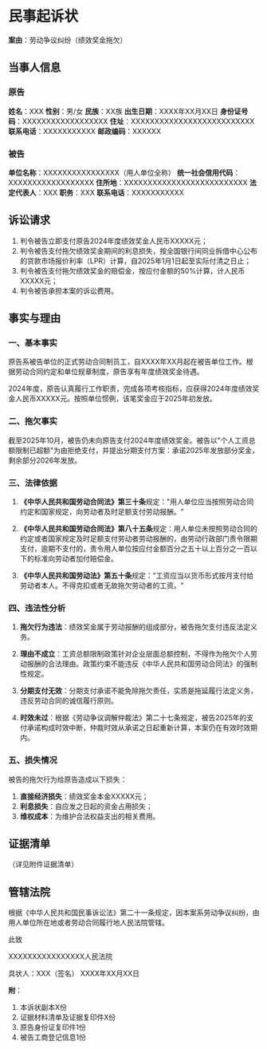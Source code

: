 # 民事起诉状

**案由**：劳动争议纠纷（绩效奖金拖欠）

## 当事人信息

### 原告
**姓名**：XXX
**性别**：男/女
**民族**：XX族
**出生日期**：XXXX年XX月XX日
**身份证号码**：XXXXXXXXXXXXXXXXXX
**住址**：XXXXXXXXXXXXXXXXXXXXXXXXXX
**联系电话**：XXXXXXXXXXX
**邮政编码**：XXXXXX

### 被告
**单位名称**：XXXXXXXXXXXXXXXX（用人单位全称）
**统一社会信用代码**：XXXXXXXXXXXXXXXXXX
**住所地**：XXXXXXXXXXXXXXXXXXXXXXXXXX
**法定代表人**：XXX
**职务**：XXX
**联系电话**：XXXXXXXXXXX

## 诉讼请求
1. 判令被告立即支付原告2024年度绩效奖金人民币XXXXX元；
2. 判令被告支付拖欠绩效奖金期间的利息损失，按全国银行间同业拆借中心公布的贷款市场报价利率（LPR）计算，自2025年1月1日起至实际付清之日止；
3. 判令被告支付拖欠绩效奖金的赔偿金，按应付金额的50%计算，计人民币XXXXX元；
4. 判令被告承担本案的诉讼费用。

## 事实与理由

### 一、基本事实
原告系被告单位的正式劳动合同制员工，自XXXX年XX月起在被告单位工作。根据劳动合同约定和单位规章制度，原告享有年度绩效奖金待遇。

2024年度，原告认真履行工作职责，完成各项考核指标，应获得2024年度绩效奖金人民币XXXXX元。按照单位惯例，该笔奖金应于2025年初发放。

### 二、拖欠事实
截至2025年10月，被告仍未向原告支付2024年度绩效奖金。被告以"个人工资总额限制已超额"为由拒绝支付，并提出分期支付方案：承诺2025年发放部分奖金，剩余部分2026年发放。

### 三、法律依据
1. **《中华人民共和国劳动合同法》第三十条**规定："用人单位应当按照劳动合同约定和国家规定，向劳动者及时足额支付劳动报酬。"

2. **《中华人民共和国劳动合同法》第八十五条**规定：用人单位未按照劳动合同的约定或者国家规定及时足额支付劳动者劳动报酬的，由劳动行政部门责令限期支付，逾期不支付的，责令用人单位按应付金额百分之五十以上百分之一百以下的标准向劳动者加付赔偿金。

3. **《中华人民共和国劳动法》第五十条**规定："工资应当以货币形式按月支付给劳动者本人。不得克扣或者无故拖欠劳动者的工资。"

### 四、违法性分析
1. **拖欠行为违法**：绩效奖金属于劳动报酬的组成部分，被告拖欠支付违反法定义务。

2. **理由不成立**：工资总额限制政策针对企业层面总额控制，不得作为拖欠个人劳动报酬的合法理由。政策约束不能违反《中华人民共和国劳动合同法》的强制性规定。

3. **分期支付无效**：分期支付承诺不能免除拖欠责任，实质是拖延履行法定义务，违反劳动合同的诚信履行原则。

4. **时效未过**：根据《劳动争议调解仲裁法》第二十七条规定，被告2025年的支付承诺构成时效中断，仲裁时效从承诺之日起重新计算，本案仍在有效时效期内。

### 五、损失情况
被告的拖欠行为给原告造成以下损失：
1. **直接经济损失**：绩效奖金本金XXXXX元；
2. **利息损失**：自应发之日起的资金占用损失；
3. **维权成本**：为维护合法权益支出的相关费用。

## 证据清单
（详见附件证据清单）

## 管辖法院
根据《中华人民共和国民事诉讼法》第二十一条规定，因本案系劳动争议纠纷，由用人单位所在地或者劳动合同履行地人民法院管辖。

此致

XXXXXXXXXXXXXXXX人民法院

具状人：XXX（签名）
XXXX年XX月XX日

**附**：
1. 本诉状副本X份
2. 证据材料清单及证据复印件X份
3. 原告身份证复印件1份
4. 被告工商登记信息1份